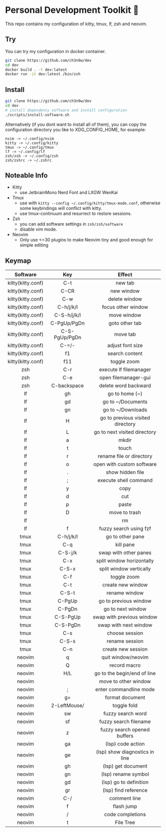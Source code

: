 # Personal Development Toolkit 📡

This repo contains my configuration of kitty, tmux, lf, zsh and neovim.

## Try

You can try my configuration in docker container.

```bash
git clone https://github.com/ch3n9w/dev
cd dev
docker build . -t dev:latest
docker run -it dev:latest /bin/zsh
```

## Install

```bash
git clone https://github.com/ch3n9w/dev
cd dev
# install dependency software and install configuration
./scripts/install-software.sh
```

Alternatively (if you dont want to install all of them), you can copy the configuration directory you like to XDG_CONFIG_HOME, for example:

```
nvim -> ~/.config/nvim
kitty -> ~/.config/kitty
tmux -> ~/.config/tmux
lf -> ~/.config/lf
zsh/zsh -> ~/.config/zsh
zsh/zshrc -> ~/.zshrc
```

## Noteable Info

- Kitty
  - use JetbrainMono Nerd Font and LXGW WenKai
- Tmux
  - use with `kitty --config ~/.config/kitty/tmux-mode.conf`, otherwise some keybindings will conflict with kitty.
  - use tmux-continuum and resurrect to restore sessions.
- Zsh
  - you can add software settings in `zsh/zsh/software`
  - disable vim mode.
- Neovim
  - Only use <=30 plugins to make Neovim tiny and good enough for simple editing

## Keymap

|     Software      |       Key       |              Effect              |
| :---------------: | :-------------: | :------------------------------: |
| kitty(kitty.conf) |       C-t       |             new tab              |
| kitty(kitty.conf) |      C-CR       |            new window            |
| kitty(kitty.conf) |       C-w       |          delete window           |
| kitty(kitty.conf) |    C-h/j/k/l    |        focus other window        |
| kitty(kitty.conf) |   C-S-h/j/k/l   |           move window            |
| kitty(kitty.conf) |   C-PgUp/PgDn   |          goto other tab          |
| kitty(kitty.conf) |  C-S-PgUp/PgDn  |             move tab             |
| kitty(kitty.conf) |      C-=/-      |         adjust font size         |
| kitty(kitty.conf) |       f1        |          search content          |
| kitty(kitty.conf) |       f11       |           toggle zoom            |
|        zsh        |       C-r       |      execute lf filemanager      |
|        zsh        |       C-e       |        open filemanager-gui      |
|        zsh        |   C-backspace   |       delete word backward       |
|        lf         |       gh        |          go to home (~)          |
|        lf         |       gd        |        go to ~/Documents         |
|        lf         |       gn        |        go to ~/Downloads         |
|        lf         |        H        | go to previous visited directory |
|        lf         |        L        |   go to next visited directory   |
|        lf         |        a        |              mkdir               |
|        lf         |        t        |              touch               |
|        lf         |        r        |     rename file or directory     |
|        lf         |        o        |    open with custom software     |
|        lf         |        .        |         show hidden file         |
|        lf         |        ;        |      execute shell command       |
|        lf         |        y        |               copy               |
|        lf         |        d        |               cut                |
|        lf         |        p        |              paste               |
|        lf         |        D        |          move to trash           |
|        lf         |    <delete>     |                rm                |
|        lf         |        f        |      fuzzy search using fzf      |
|       tmux        |    C-h/j/k/l    |         go to other pane         |
|       tmux        |       C-q       |            kill pane             |
|       tmux        |     C-S-j/k     |      swap with other panes       |
|       tmux        |       C-x       |    split window horizontally     |
|       tmux        |      C-S-x      |     split window vertically      |
|       tmux        |       C-f       |           toggle zoom            |
|       tmux        |       C-t       |        create new window         |
|       tmux        |      C-S-t      |          rename window           |
|       tmux        |     C-PgUp      |      go to previous window       |
|       tmux        |     C-PgDn      |        go to next window         |
|       tmux        |    C-S-PgUp     |    swap with previous window     |
|       tmux        |    C-S-PgDn     |      swap with next window       |
|       tmux        |       C-s       |          choose session          |
|       tmux        |      C-S-s      |          rename session          |
|       tmux        |       C-n       |        create new session        |
|      neovim       |        q        |         quit window/neovim       |
|      neovim       |        Q        |            record macro          |
|      neovim       |       H/L       |    go to the begin/end of line   |
|      neovim       |      <TAB>      |      move to other window        |
|      neovim       |        ;        |      enter commandline mode      |
|      neovim       |       g=        |         format document          |
|      neovim       | 2-LeftMouse/<CR>|           toggle fold            |
|      neovim       |       sw        |        fuzzy search word         |
|      neovim       |       sf        |      fuzzy search filename       |
|      neovim       |        z        |   fuzzy search opened buffers    |
|      neovim       |       ga        |        (lsp) code action         |
|      neovim       |       ge        |  (lsp) show diagnostics in line  |
|      neovim       |       gh        |        (lsp) get document        |
|      neovim       |       gn        |       (lsp) rename symbol        |
|      neovim       |       gd        |      (lsp) go to definition      |
|      neovim       |       gr        |       (lsp) find reference       |
|      neovim       |       C-/       |           comment line           |
|      neovim       |       f         |           flash jump             |
|      neovim       |  <Tab>/<S-Tab>  |         code completions         |
|      neovim       |        t        |             File Tree            |
